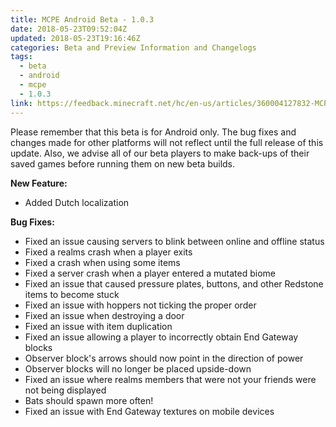 ```yaml
---
title: MCPE Android Beta - 1.0.3
date: 2018-05-23T09:52:04Z
updated: 2018-05-23T19:16:46Z
categories: Beta and Preview Information and Changelogs
tags:
  - beta
  - android
  - mcpe
  - 1.0.3
link: https://feedback.minecraft.net/hc/en-us/articles/360004127832-MCPE-Android-Beta-1-0-3
---
```


Please remember that this beta is for Android only. The bug fixes and changes made for other platforms will not reflect until the full release of this update. Also, we advise all of our beta players to make back-ups of their saved games before running them on new beta builds.

**New Feature:**

- Added Dutch localization

**Bug Fixes:**

- Fixed an issue causing servers to blink between online and offline status
- Fixed a realms crash when a player exits
- Fixed a crash when using some items
- Fixed a server crash when a player entered a mutated biome
- Fixed an issue that caused pressure plates, buttons, and other Redstone items to become stuck
- Fixed an issue with hoppers not ticking the proper order
- Fixed an issue when destroying a door
- Fixed an issue with item duplication
- Fixed an issue allowing a player to incorrectly obtain End Gateway blocks
- Observer block's arrows should now point in the direction of power
- Observer blocks will no longer be placed upside-down
- Fixed an issue where realms members that were not your friends were not being displayed
- Bats should spawn more often!
- Fixed an issue with End Gateway textures on mobile devices
